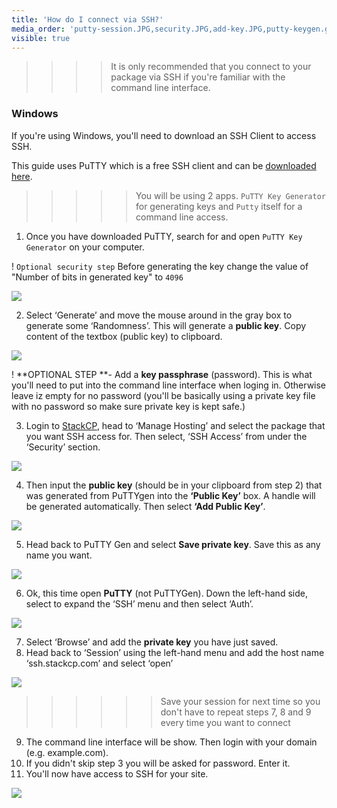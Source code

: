```yaml
---
title: 'How do I connect via SSH?'
media_order: 'putty-session.JPG,security.JPG,add-key.JPG,putty-keygen.gif,putty-save-private-key.JPG,putty-auth.JPG,putty-generated-key.JPG,putty-connected.JPG'
visible: true
---
```


>>>> It is only recommended that you connect to your package via SSH if you're familiar with the command line interface.

### Windows

If you're using Windows, you'll need to download an SSH Client to access SSH.

This guide uses PuTTY which is a free SSH client and can be [downloaded here](https://www.chiark.greenend.org.uk/~sgtatham/putty/latest.html).

>>>>> You will be using 2 apps. `PuTTY Key Generator` for generating keys and `Putty` itself for a command line access.

1. Once you have downloaded PuTTY, search for and open `PuTTY Key Generator` on your computer.

! `Optional security step` Before generating the key change the value of "Number of bits in generated key" to `4096`

![](putty-keygen.gif)

2. Select ‘Generate’ and move the mouse around in the gray box to generate some ‘Randomness’. This will generate a **public key**. Copy content of the textbox (public key) to clipboard.

![](putty-generated-key.JPG)

! **OPTIONAL STEP **- Add a **key passphrase** (password). This is what you'll need to put into the command line interface when loging in. Otherwise leave iz empty for no password (you'll be basically using a private key file with no password so make sure private key is kept safe.)

3. Login to [StackCP](https://stackcp.com), head to ‘Manage Hosting’ and select the package that you want SSH access for. Then select, ‘SSH Access’ from under the ‘Security’ section.

![](security.JPG)

4. Then input the **public key** (should be in your clipboard from step 2) that was generated from PuTTYgen into the **‘Public Key’** box. A handle will be generated automatically. Then select **‘Add Public Key’**.

![](add-key.JPG)

5. Head back to PuTTY Gen and select **Save private key**. Save this as any name you want.

![](putty-save-private-key.JPG)

6. Ok, this time open **PuTTY** (not PuTTYGen). Down the left-hand side, select to expand the ‘SSH’ menu and then select ‘Auth’.

![](putty-auth.JPG)

7. Select ‘Browse’ and add the **private key** you have just saved.
8. Head back to ‘Session’ using the left-hand menu and add the host name ‘ssh.stackcp.com’ and select ‘open’

![](putty-session.JPG)

>>>>>> Save your session for next time so you don't have to repeat steps 7, 8 and 9 every time you want to connect

9. The command line interface will be show. Then login with your domain (e.g. example.com).
10. If you didn't skip step 3 you will be asked for password. Enter it.
11. You'll now have access to SSH for your site.

![](putty-connected.JPG)
